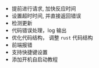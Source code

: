 -   提前进行请求, 加快反应时间
-   设置超时时间, 并直接返回错误
-   检测更新
-   代码错误处理，log 输出
-   优化代码结构， 调整 `rust` 代码结构
-   前端报错
-   支持快捷键设置
-   添加开机自启动教程
